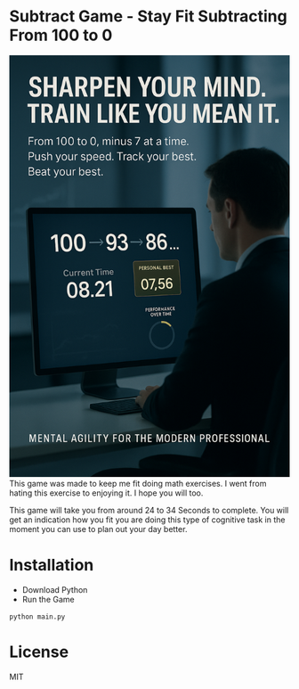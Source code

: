 # Subtract Game - Stay Fit Subtracting From 100 to 0
![ad](ad.png)
This game was made to keep me fit doing math exercises. I went from hating this exercise to enjoying it. I hope you will too.

This game will take you from around 24 to 34 Seconds to complete. You will get an indication how you fit you are doing this type of cognitive task in the moment you can use to plan out your day better.

# Installation
- Download Python
- Run the Game
```
python main.py
```

# License
MIT